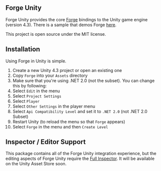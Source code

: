 ## Forge Unity

Forge Unity provides the core [Forge](https://github.com/jacobdufault/forge) bindings to the Unity game engine (version 4.3). There is a sample that demos Forge [here](https://github.com/jacobdufault/forge-sample).

This project is open source under the MIT license.

## Installation

Using Forge in Unity is simple.

1. Create a new Unity 4.3 project or open an existing one
2. Copy `Forge` into your `Assets` directory
3. Make sure that you're using .NET 2.0 (not the subset). You can change this by following:
  1. Select `Edit` in the menu
  2. Select `Project Settings`
  3. Select `Player`
  4. Select `Other Settings` in the player menu
  5. Select `Api Compatibility Level` and set it to `.NET 2.0` (not .NET 2.0 Subset)
4. Restart Unity (to reload the menu so that `Forge` appears)
5. Select `Forge` in the menu and then `Create Level`

## Inspector / Editor Support

This package contains all of the Forge Unity integration experience, but the editing aspects of Forge Unity require the [Full Inspector](http://jacobdufault.github.io/fullinspector/). It will be available on the Unity Asset Store soon.
